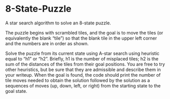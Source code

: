 # 8-State-Puzzle
A star search algorithm to solve an 8-state puzzle.

The puzzle begins with scrambled tiles, and the goal is to move the tiles (or equivalently the blank “tile”) so that the blank tile in the upper left corner and the numbers are in order as shown.

  
Solve the puzzle from its current state using A-star search using heuristic equal to “h1” or “h2”. Briefly, h1 is the number of misplaced tiles; h2 is the sum of the distances of the tiles from their goal positions.  You are free to try other heuristics, but be sure that they are admissible and describe them in your writeup.  When the goal is found, the code should print the number of tile moves needed to obtain the solution followed by the solution as a sequences of moves (up, down, left, or right) from the starting state to the goal state.
